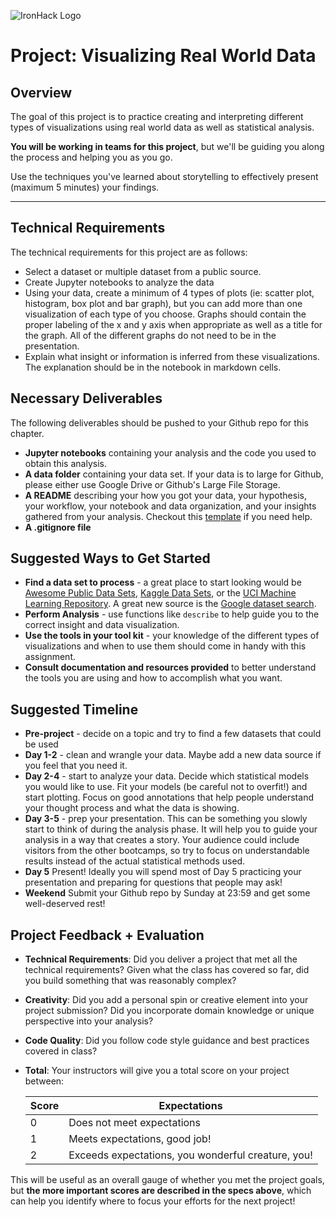 ![IronHack Logo](https://s3-eu-west-1.amazonaws.com/ih-materials/uploads/upload_d5c5793015fec3be28a63c4fa3dd4d55.png)

# Project: Visualizing Real World Data

## Overview

The goal of this project is to practice creating and interpreting different types of visualizations using real world data as well as statistical analysis.

**You will be working in teams for this project**, but we'll be guiding you along the process and helping you as you go.

Use the techniques you've learned about storytelling to effectively present (maximum 5 minutes) your findings.

---

## Technical Requirements

The technical requirements for this project are as follows:

 - Select a dataset or multiple dataset from a public source.
 - Create Jupyter notebooks to analyze the data
 - Using your data, create a minimum of 4 types of plots (ie: scatter plot, histogram, box plot and bar graph), but you can add more than one visualization of each type of you choose. Graphs should contain the proper labeling of the x and y axis when appropriate as well as a title for the graph. All of the different graphs do not need to be in the presentation.
 - Explain what insight or information is inferred from these visualizations. The explanation should be in the notebook in markdown cells.

## Necessary Deliverables

The following deliverables should be pushed to your Github repo for this chapter.

- **Jupyter notebooks** containing your analysis and the code you used to obtain this analysis. 
- **A data folder** containing your data set. If your data is to large for Github, please either use Google Drive or Github's Large File Storage. 
- **A README** describing your how you got your data, your hypothesis, your workflow, your notebook and data organization, and your insights gathered from your analysis. Checkout this [template](https://github.com/ta-data-bcn/Project-Week-3-Data-Thieves/blob/master/your-project/README.md) if you need help. 
- **A .gitignore file**

## Suggested Ways to Get Started

* **Find a data set to process** - a great place to start looking would be [Awesome Public Data Sets](https://github.com/awesomedata/awesome-public-datasets), [Kaggle Data Sets](https://www.kaggle.com/datasets), or the [UCI Machine Learning Repository](https://archive.ics.uci.edu/ml/index.php). A great new source is the [Google dataset search](https://toolbox.google.com/datasetsearch).
* **Perform Analysis** - use functions like `describe` to help guide you to the correct insight and data visualization. 
* **Use the tools in your tool kit** - your knowledge of the different types of visualizations and when to use them should come in handy with this assignment.
* **Consult documentation and resources provided** to better understand the tools you are using and how to accomplish what you want.

## Suggested Timeline
* **Pre-project** - decide on a topic and try to find a few datasets that could be used
* **Day 1-2** - clean and wrangle your data. Maybe add a new data source if you feel that you need it. 
* **Day 2-4** - start to analyze your data. Decide which statistical models you would like to use. Fit your models (be careful not to overfit!) and start plotting. Focus on good annotations that help people understand your thought process and what the data is showing. 
* **Day 3-5** - prep your presentation. This can be something you slowly start to think of during the analysis phase. It will help you to guide your analysis in a way that creates a story. Your audience could include visitors from the other bootcamps, so try to focus on understandable results instead of the actual statistical methods used. 
* **Day 5** Present! Ideally you will spend most of Day 5 practicing your presentation and preparing for questions that people may ask!
* **Weekend** Submit your Github repo by Sunday at 23:59 and get some well-deserved rest!

## Project Feedback + Evaluation

* __Technical Requirements__: Did you deliver a project that met all the technical requirements? Given what the class has covered so far, did you build something that was reasonably complex?

* __Creativity__: Did you add a personal spin or creative element into your project submission? Did you incorporate domain knowledge or unique perspective into your analysis?

* __Code Quality__: Did you follow code style guidance and best practices covered in class?

* __Total__: Your instructors will give you a total score on your project between:

    **Score**|**Expectations**
    -----|-----
    0|Does not meet expectations
    1|Meets expectations, good job!
    2|Exceeds expectations, you wonderful creature, you!

This will be useful as an overall gauge of whether you met the project goals, but __the more important scores are described in the specs above__, which can help you identify where to focus your efforts for the next project!
